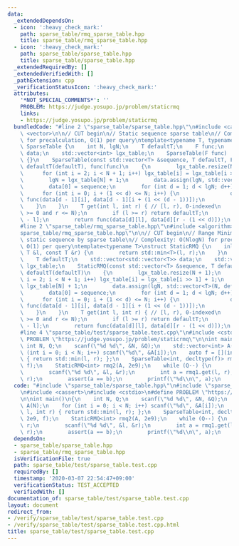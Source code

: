 ```yaml
---
data:
  _extendedDependsOn:
  - icon: ':heavy_check_mark:'
    path: sparse_table/rmq_sparse_table.hpp
    title: sparse_table/rmq_sparse_table.hpp
  - icon: ':heavy_check_mark:'
    path: sparse_table/sparse_table.hpp
    title: sparse_table/sparse_table.hpp
  _extendedRequiredBy: []
  _extendedVerifiedWith: []
  _pathExtension: cpp
  _verificationStatusIcon: ':heavy_check_mark:'
  attributes:
    '*NOT_SPECIAL_COMMENTS*': ''
    PROBLEM: https://judge.yosupo.jp/problem/staticrmq
    links:
    - https://judge.yosupo.jp/problem/staticrmq
  bundledCode: "#line 2 \"sparse_table/sparse_table.hpp\"\n#include <cassert>\n#include\
    \ <vector>\n\n// CUT begin\n// Static sequence sparse table\n// Complexity: O(NlogN)\
    \ for precalculation, O(1) per query\ntemplate<typename T, typename F>\nstruct\
    \ SparseTable {\n    int N, lgN;\n    T defaultT;\n    F func;\n    std::vector<std::vector<T>>\
    \ data;\n    std::vector<int> lgx_table;\n    SparseTable(F func) : func(func)\
    \ {}\n    SparseTable(const std::vector<T> &sequence, T defaultT, F func) : N(sequence.size()),\
    \ defaultT(defaultT), func(func)\n    {\n        lgx_table.resize(N + 1);\n  \
    \      for (int i = 2; i < N + 1; i++) lgx_table[i] = lgx_table[i >> 1] + 1;\n\
    \        lgN = lgx_table[N] + 1;\n        data.assign(lgN, std::vector<T>(N, defaultT));\n\
    \        data[0] = sequence;\n        for (int d = 1; d < lgN; d++) {\n      \
    \      for (int i = 0; i + (1 << d) <= N; i++) {\n                data[d][i] =\
    \ func(data[d - 1][i], data[d - 1][i + (1 << (d - 1))]);\n            }\n    \
    \    }\n    }\n    T get(int l, int r) { // [l, r), 0-indexed\n        assert(l\
    \ >= 0 and r <= N);\n        if (l >= r) return defaultT;\n        int d = lgx_table[r\
    \ - l];\n        return func(data[d][l], data[d][r - (1 << d)]);\n    }\n};\n\
    #line 2 \"sparse_table/rmq_sparse_table.hpp\"\n#include <algorithm>\n#line 5 \"\
    sparse_table/rmq_sparse_table.hpp\"\n\n// CUT begin\n// Range Minimum Query for\
    \ static sequence by sparse table\n// Complexity: O(NlogN) for precalculation,\
    \ O(1) per query\ntemplate<typename T>\nstruct StaticRMQ {\n    inline T func(const\
    \ T &l, const T &r) {\n        return std::min<T>(l, r);\n    }\n    int N, lgN;\n\
    \    T defaultT;\n    std::vector<std::vector<T>> data;\n    std::vector<int>\
    \ lgx_table;\n    StaticRMQ(const std::vector<T> &sequence, T defaultT) : N(sequence.size()),\
    \ defaultT(defaultT)\n    {\n        lgx_table.resize(N + 1);\n        for (int\
    \ i = 2; i < N + 1; i++) lgx_table[i] = lgx_table[i >> 1] + 1;\n        lgN =\
    \ lgx_table[N] + 1;\n        data.assign(lgN, std::vector<T>(N, defaultT));\n\
    \        data[0] = sequence;\n        for (int d = 1; d < lgN; d++) {\n      \
    \      for (int i = 0; i + (1 << d) <= N; i++) {\n                data[d][i] =\
    \ func(data[d - 1][i], data[d - 1][i + (1 << (d - 1))]);\n            }\n    \
    \    }\n    }\n    T get(int l, int r) { // [l, r), 0-indexed\n        assert(l\
    \ >= 0 and r <= N);\n        if (l >= r) return defaultT;\n        int d = lgx_table[r\
    \ - l];\n        return func(data[d][l], data[d][r - (1 << d)]);\n    }\n};\n\
    #line 4 \"sparse_table/test/sparse_table.test.cpp\"\n#include <cstdio>\n#define\
    \ PROBLEM \"https://judge.yosupo.jp/problem/staticrmq\"\n\nint main()\n{\n   \
    \ int N, Q;\n    scanf(\"%d %d\", &N, &Q);\n    std::vector<int> A(N);\n    for\
    \ (int i = 0; i < N; i++) scanf(\"%d\", &A[i]);\n    auto f = [](int l, int r)\
    \ { return std::min(l, r); };\n    SparseTable<int, decltype(f)> rmq1(A, 2e9,\
    \ f);\n    StaticRMQ<int> rmq2(A, 2e9);\n    while (Q--) {\n        int l, r;\n\
    \        scanf(\"%d %d\", &l, &r);\n        int a = rmq1.get(l, r), b = rmq2.get(l,\
    \ r);\n        assert(a == b);\n        printf(\"%d\\n\", a);\n    }\n}\n"
  code: "#include \"sparse_table/sparse_table.hpp\"\n#include \"sparse_table/rmq_sparse_table.hpp\"\
    \n#include <cassert>\n#include <cstdio>\n#define PROBLEM \"https://judge.yosupo.jp/problem/staticrmq\"\
    \n\nint main()\n{\n    int N, Q;\n    scanf(\"%d %d\", &N, &Q);\n    std::vector<int>\
    \ A(N);\n    for (int i = 0; i < N; i++) scanf(\"%d\", &A[i]);\n    auto f = [](int\
    \ l, int r) { return std::min(l, r); };\n    SparseTable<int, decltype(f)> rmq1(A,\
    \ 2e9, f);\n    StaticRMQ<int> rmq2(A, 2e9);\n    while (Q--) {\n        int l,\
    \ r;\n        scanf(\"%d %d\", &l, &r);\n        int a = rmq1.get(l, r), b = rmq2.get(l,\
    \ r);\n        assert(a == b);\n        printf(\"%d\\n\", a);\n    }\n}\n"
  dependsOn:
  - sparse_table/sparse_table.hpp
  - sparse_table/rmq_sparse_table.hpp
  isVerificationFile: true
  path: sparse_table/test/sparse_table.test.cpp
  requiredBy: []
  timestamp: '2020-03-07 22:54:47+09:00'
  verificationStatus: TEST_ACCEPTED
  verifiedWith: []
documentation_of: sparse_table/test/sparse_table.test.cpp
layout: document
redirect_from:
- /verify/sparse_table/test/sparse_table.test.cpp
- /verify/sparse_table/test/sparse_table.test.cpp.html
title: sparse_table/test/sparse_table.test.cpp
---
```

